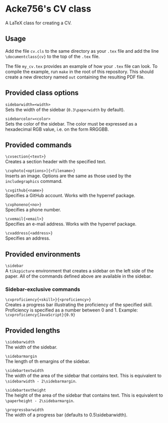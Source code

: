 # Acke756's CV class

A LaTeX class for creating a CV.

## Usage

Add the file `cv.cls` to the same directory as your `.tex` file and add the line
`\documentclass{cv}` to the top of the `.tex` file.

The file `my_cv.tex` provides an example of how your `.tex` file can look. To
compile the example, run `make` in the root of this repository. This should
create a new directory named `out` containing the resulting PDF file.

## Provided class options
`sidebarwidth=<width>`  
Sets the width of the sidebar (`0.3\paperwidth` by
default).

`sidebarcolor=<color>`  
Sets the color of the sidebar. The color must be expressed as a hexadecimal
RGB value, i.e. on the form RRGGBB.

## Provided commands
`\cvsection{<text>}`  
Creates a section header with the specified text.

`\cvphoto[<options>]{<filename>}`  
Inserts an image. Options are the same as those used by the `includegraphics`
command.

`\cvgithub{<name>}`  
Specifies a GitHub account. Works with the hyperref package.

`\cvphoneno{<no>}`  
Specifies a phone number.

`\cvemail{<email>}`  
Specifies an e-mail address. Works with the hyperref package.

`\cvaddress{<address>}`  
Specifies an address.

## Provided environments
`\sidebar`  
A `tikzpicture` environment that creates a sidebar on the left
side of the paper. All of the commands defined above are available in the
sidebar.

### Sidebar-exclusive commands
`\cvproficiency{<skill>}{<proficiency>}`  
Creates a progress bar illustrating the proficiency of the specified skill.
Proficiency is specified as a number between 0 and 1.
Example: `\cvproficiency{JavaScript}{0.9}`

## Provided lengths
`\sidebarwidth`  
The width of the sidebar.

`\sidebarmargin`  
The length of th emargins of the sidebar.

`\sidebartextwidth`  
The width of the area of the sidebar that contains text. This is equivalent
to `\sidebarwidth - 2\sidebarmargin`.

`\sidebartextheight`  
The height of the area of the sidebar that contains text. This is equivalent
to `\paperheight - 2\sidebarmargin`.

`\progressbarwidth`  
The width of a progress bar (defaults to 0.5\sidebarwidth).
